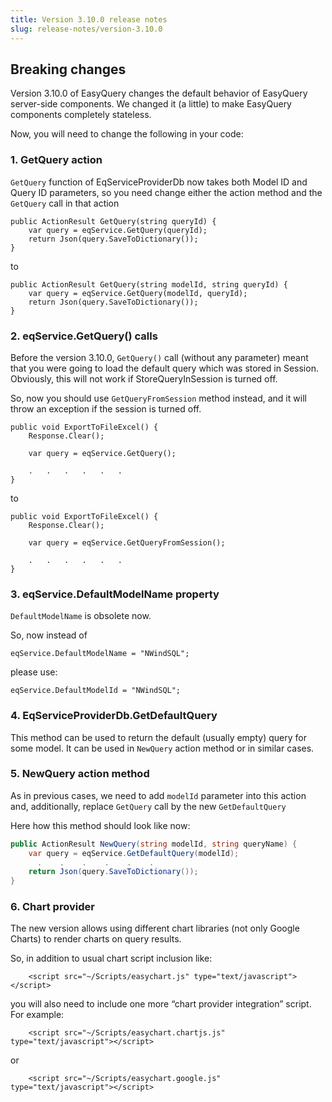 ```yaml
---
title: Version 3.10.0 release notes
slug: release-notes/version-3.10.0
---
```



## Breaking changes

Version 3.10.0 of EasyQuery changes the default behavior of EasyQuery server-side components. We changed it (a little) to make EasyQuery components completely stateless.

Now, you will need to change the following in your code:

### 1. GetQuery action

`GetQuery` function of EqServiceProviderDb now takes both Model ID and Query ID parameters, so you need change either the action method and the `GetQuery` call in that action

```
public ActionResult GetQuery(string queryId) {
    var query = eqService.GetQuery(queryId);
    return Json(query.SaveToDictionary());
}
```
to

```
public ActionResult GetQuery(string modelId, string queryId) {
    var query = eqService.GetQuery(modelId, queryId);
    return Json(query.SaveToDictionary());
}
```
### 2. eqService.GetQuery() calls

Before the version 3.10.0, `GetQuery()` call (without any parameter) meant that you were going to load the default query which was stored in Session. Obviously, this will not work if StoreQueryInSession is turned off. 

So, now you should use `GetQueryFromSession` method instead, and it will throw an exception if the session is turned off.

```
public void ExportToFileExcel() {
    Response.Clear();

    var query = eqService.GetQuery();

    .   .   .   .   .   .
}
```
to 

```
public void ExportToFileExcel() {
    Response.Clear();

    var query = eqService.GetQueryFromSession();

    .   .   .   .   .   .
}
```

### 3. eqService.DefaultModelName property

`DefaultModelName` is obsolete now. 

So, now instead of 

```
eqService.DefaultModelName = "NWindSQL";
```

please use:

```
eqService.DefaultModelId = "NWindSQL";
```
### 4. EqServiceProviderDb.GetDefaultQuery

This method can be used to return the default (usually empty) query for some model.
It can be used in `NewQuery` action method or in similar cases.

### 5. NewQuery action method

As in previous cases, we need to add `modelId` parameter into this action and, additionally, replace `GetQuery` call by the new `GetDefaultQuery`

Here how this method should look like now:

```c#        
public ActionResult NewQuery(string modelId, string queryName) {
    var query = eqService.GetDefaultQuery(modelId);
      .    .    .    .    .    .
    return Json(query.SaveToDictionary());
}
```

### 6. Chart provider

The new version allows using different chart libraries (not only Google Charts) to render charts on query results.

So, in addition to usual chart script inclusion like:

```
    <script src="~/Scripts/easychart.js" type="text/javascript"></script>
```

you will also need to include one more “chart provider integration” script. For example:

```
    <script src="~/Scripts/easychart.chartjs.js" type="text/javascript"></script>
```
or

```
    <script src="~/Scripts/easychart.google.js" type="text/javascript"></script>
```